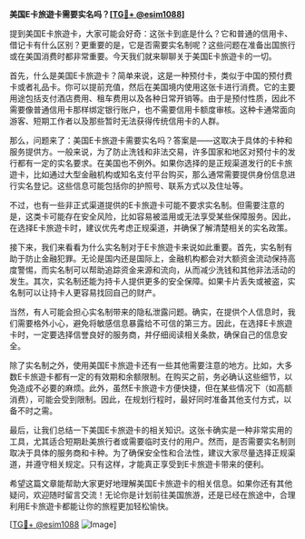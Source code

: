 **美国E卡旅遊卡需要实名吗？[[TG💪+ @esim1088](https://t.me/s/esim1088)]**

提到美国E卡旅遊卡，大家可能会好奇：这张卡到底是什么？它和普通的信用卡、借记卡有什么区别？更重要的是，它是否需要实名制呢？这些问题在准备出国旅行或在美国消费时都非常重要。今天我们就来聊聊关于美国E卡旅遊卡的一切。

首先，什么是美国E卡旅遊卡？简单来说，这是一种预付卡，类似于中国的预付费卡或者礼品卡。你可以提前充值，然后在美国境内使用这张卡进行消费。它的主要用途包括支付酒店费用、租车费用以及各种日常开销等。由于是预付性质，因此不需要像普通信用卡那样绑定银行账户，也不需要信用卡额度审核。这种卡通常面向游客、短期工作者以及那些暂时无法获得传统信用卡的人群。

那么，问题来了：美国E卡旅遊卡需要实名吗？答案是——这取决于具体的卡种和服务提供方。一般来说，为了防止洗钱和非法交易，许多国家和地区对预付卡的发行都有一定的实名要求。在美国也不例外。如果你选择的是正规渠道发行的E卡旅遊卡，比如通过大型金融机构或知名支付平台购买，那么通常需要提供身份信息进行实名登记。这些信息可能包括你的护照号、联系方式以及住址等。

不过，也有一些非正式渠道提供的E卡旅遊卡可能不要求实名制。但需要注意的是，这类卡可能存在安全风险，比如容易被滥用或无法享受某些保障服务。因此，在选择E卡旅遊卡时，建议优先考虑正规渠道，并确保了解清楚相关的实名政策。

接下来，我们来看看为什么实名制对于E卡旅遊卡来说如此重要。首先，实名制有助于防止金融犯罪。无论是国内还是国际上，金融机构都会对大额资金流动保持高度警惕，而实名制可以帮助追踪资金来源和流向，从而减少洗钱和其他非法活动的发生。其次，实名制还能为持卡人提供更多的安全保障。如果卡片丢失或被盗，实名制可以让持卡人更容易找回自己的财产。

当然，有人可能会担心实名制带来的隐私泄露问题。确实，在提供个人信息时，我们需要格外小心，避免将敏感信息暴露给不可信的第三方。因此，在选择E卡旅遊卡时，一定要选择信誉良好的服务商，并仔细阅读相关条款，确保自己的信息安全。

除了实名制之外，使用美国E卡旅遊卡还有一些其他需要注意的地方。比如，大多数E卡旅遊卡都有一定的有效期和余额限制。在购买之前，务必确认这些细节，以免造成不必要的麻烦。此外，虽然E卡旅遊卡方便快捷，但在某些情况下（如高额消费），可能会受到限制。因此，在规划行程时，最好同时准备其他支付方式，以备不时之需。

最后，让我们总结一下美国E卡旅遊卡的相关知识。这张卡确实是一种非常实用的工具，尤其适合短期赴美旅行者或需要临时支付的用户。然而，是否需要实名制则取决于具体的服务商和卡种。为了确保安全性和合法性，建议大家尽量选择正规渠道，并遵守相关规定。只有这样，才能真正享受到E卡旅遊卡带来的便利。

希望这篇文章能帮助大家更好地理解美国E卡旅遊卡的相关信息。如果你还有其他疑问，欢迎随时留言交流！无论你是计划前往美国旅游，还是已经在旅途中，合理利用E卡旅遊卡都能让你的旅程更加轻松愉快。

[[TG💪+ @esim1088](https://t.me/s/esim1088) ![Image](https://i.postimg.cc/4NQfJmqS/Snipaste-2025-05-13-00-14-12.png)]